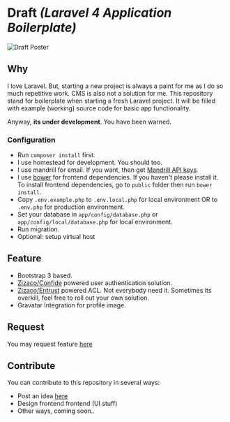 # Draft _(Laravel 4 Application Boilerplate)_
![Draft Poster](https://dl.dropboxusercontent.com/u/57978373/draft.png)

## Why
I love Laravel. But, starting a new project is always a paint for me as I do so much repetitive work. CMS is also not a solution for me. This repository stand for boilerplate when starting a fresh Laravel project. It will be filled with example (working) source code for basic app functionality.

Anyway, **its under development**. You have been warned.

### Configuration
 - Run `composer install` first.
 - I use homestead for development. You should too.
 - I use mandrill for email. If you want, then get [Mandrill API keys](http://mandrillapp.com).
 - I use [bower](http://bower.io) for frontend dependencies. If you haven't please install it. To install frontend dependencies, go to `public` folder then run `bower install`.
 - Copy `.env.example.php` to `.env.local.php` for local environment OR to `.env.php` for production environment.
 - Set your database in `app/config/database.php` or `app/config/local/database.php` for local environment.
 - Run migration.
 - Optional: setup virtual host

## Feature
- Bootstrap 3 based.
- [Zizaco/Confide](https://github.com/zizaco/confide) powered user authentication solution.
- [Zizaco/Entrust](https://github.com/zizaco/entrust) powered ACL. Not everybody need it. Sometimes its overkill, feel free to roll out your own solution.
- Gravatar Integration for profile image.

## Request
You may request feature [here](https://github.com/rahmatawaludin/draft/issues)

## Contribute
You can contribute to this repository in several ways:

- Post an idea [here](https://github.com/rahmatawaludin/draft/issues)
- Design frontend frontend (UI stuff)
- Other ways, coming soon..
